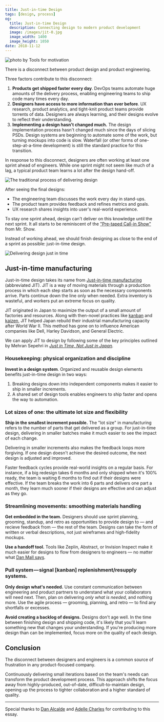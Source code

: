 ```yaml
---
title: Just-in-time Design
tags: [design, process]
og:
  title: Just-in-time Design
  description: Connecting design to modern product development
  image: /images/jit-0.jpg
  image_width: 1400 
  image_height: 1050
date: 2018-11-12
---
```


![photo by [Tools for motivation](https://unsplash.com/photos/dcSLXvvaLXM?utm_source=unsplash&utm_medium=referral&utm_content=creditCopyText)](/images/jit-0.jpg)

There is a disconnect between product design and product engineering.

Three factors contribute to this disconnect:

1. **Products get shipped faster every day**. DevOps teams automate huge amounts of the delivery process, enabling engineering teams to ship code many times every day.
2. **Designers have access to more information than ever before**. UX research, product analytics, and tight-knit product teams provide torrents of data. Designers are always learning, and their designs evolve to reflect their understanding.
3. **Implementing a design hasn't changed much.** The design implementation process hasn't changed much since the days of slicing PSDs. Design systems are beginning to automate some of the work, but turning mockups into code is slow. Waterfall (or other forms of one-step-at-a-time development) is still the standard practice for this transition.

In response to this disconnect, designers are often working at least one sprint ahead of engineers. While one sprint might not seem like much of a lag, a typical product team learns a lot after the design hand-off.

![The traditional process of delivering design](/images/jit-1.jpg)

After seeing the final designs:

- The engineering team discusses the work every day in stand-ups.
- The product team provides feedback and refines metrics and goals.
- UX research shares insights into user's real-world experience.

To stay one sprint ahead, design can't deliver on this knowledge until the next sprint. It all starts to be reminiscent of the ["Pre-taped Call-in Show"](https://www.youtube.com/watch?v=mhVbLJvYP8s) from Mr. Show.

Instead of working ahead, we should finish designing as close to the end of a sprint as possible: just-in-time design.

![Delivering design just in time](/images/jit-2.jpg)

## Just-in-time manufacturing

Just-in-time design takes its name from [Just-in-time manufacturing](https://en.wikipedia.org/wiki/Just-in-time_manufacturing) (abbreviated JIT). JIT is a way of moving materials through a production process in which each step starts as soon as the necessary components arrive. Parts continue down the line only when needed. Extra inventory is wasteful, and workers put an extreme focus on quality.

JIT originated in Japan to maximize the output of a small amount of factories and resources. Along with then-novel practices like [kanban](https://en.wikipedia.org/wiki/Kanban) and [kaizen](https://en.wikipedia.org/wiki/Kaizen), JIT helped Japan rebuild their industrial manufacturing capacity after World War II. This method has gone on to influence American companies like Dell, Harley Davidson, and General Electric.

We can apply JIT to design by following some of the key principles outlined by Mehran Sepehri in *[Just in Time, Not Just in Japan](https://www.amazon.com/Just-Time-Not-Japan-Implementation/dp/0935406786/ref=sr_1_2?s=books&ie=UTF8&qid=1542072278&sr=1-2&keywords=Just-in-time%2C+not+just+Japan).*

### Housekeeping: physical organization and discipline

**Invest in a design system**. Organized and reusable design elements benefits just-in-time design in two ways:

1. Breaking designs down into independent components makes it easier to ship in smaller increments.
2. A shared set of design tools enables engineers to ship faster and opens the way to automation.

### Lot sizes of one: the ultimate lot size and flexibility

**Ship in the smallest increment possible.** The "lot size" in manufacturing refers to the number of parts that get delivered as a group. For just-in-time design, delivering in smaller batches make it much easier to see the impact of each change.

Delivering in smaller increments also makes the feedback loops more forgiving. If one design doesn't achieve the desired outcome, the next design is adjusted and improved.

Faster feedback cycles provide real-world insights on a regular basis. For instance, if a big redesign takes 6 months and only shipped when it's 100% ready, the team is waiting 6 months to find out if their designs were effective. If the team breaks the work into 6 parts and delivers one part a month, they learn much sooner if their designs are effective and can adjust as they go.

### Streamlining movements: smoothing materials handling

**Get embedded in the team.** Designers should use sprint planning, grooming, standup, and retro as opportunities to provide design to — and recieve feedback from — the rest of the team. Designs can take the form of written or verbal descriptions, not just wireframes and high-fidelity mockups.

**Use a handoff tool.** Tools like Zeplin, Abstract, or Invision Inspect make it much easier for designs to flow from designers to engineers — no matter what [Dan Mall says](https://twitter.com/brad_frost/status/1049765406150483969).

### Pull system — signal [kanban] replenishment/resupply systems.

**Only design what's needed.** Use constant communication between engineering and product partners to understand what your collaborators will need next. Then, plan on delivering *only what is needed*, and nothing more. Use the agile process — grooming, planning, and retro — to find any shortfalls or excesses.

**Avoid creating a backlog of designs.** Designs don't age well. In the time between finishing design and shipping code, it's likely that you'll learn something new that changes your understanding. If you're producing more design than can be implemented, focus more on the quality of each design.

## Conclusion

The disconnect between designers and engineers is a common source of frustration in any product-focused company.

Continuously delivering small iterations based on the team's needs can transform the product development process. This approach shifts the focus away from highly-produced, out-of-date, difficult-to-maintain design, opening up the process to tighter collaboration and a higher standard of quality.

---

Special thanks to [Dan Alcalde](https://www.linkedin.com/in/danalcalde) and [Adelle Charles](https://mobile.twitter.com/adellecharles) for contributing to this essay.